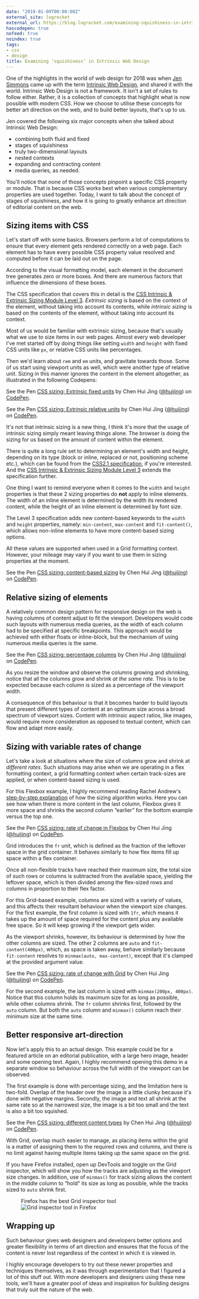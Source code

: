 ```yaml
---
date: "2019-01-09T00:00:00Z"
external_site: logrocket
external_url: https://blog.logrocket.com/examining-squishiness-in-intrinsic-web-design-1005d30dda0c
hascodepen: true
nofeed: true
noindex: true
tags:
- css
- design
title: Examining ‘squishiness’ in Intrinsic Web Design
---
```

One of the highlights in the world of web design for 2018 was when [Jen Simmons](http://jensimmons.com/) came up with the term [Intrinsic Web Design](http://www.zeldman.com/2018/05/02/transcript-intrinsic-web-design-with-jen-simmons-the-big-web-show/), and shared it with the world. Intrinsic Web Design is not a framework. It isn't a set of rules to follow either. Rather, it is a collection of concepts that highlight what is now possible with modern CSS. How we choose to utilise these concepts for better art direction on the web, and to build better layouts, that's up to us.

Jen covered the following six major concepts when she talked about Intrinsic Web Design:
- combining both fluid and fixed
- stages of squishiness
- truly two-dimensional layouts
- nested contexts
- expanding and contracting content
- media queries, as needed.

You'll notice that none of those concepts pinpoint a specific CSS property or module. That is because CSS works best when various complementary properties are used together. Today, I want to talk about the concept of stages of squishiness, and how it is going to greatly enhance art direction of editorial content on the web.

## Sizing items with CSS

Let's start off with some basics. Browsers perform a lot of computations to ensure that every element gets rendered correctly on a web page. Each element has to have every possible CSS property value resolved and computed before it can be laid out on the page.

According to the visual formatting model, each element in the document tree generates zero or more boxes. And there are numerous factors that influence the dimensions of these boxes.

The CSS specification that covers this in detail is the [CSS Intrinsic & Extrinsic Sizing Module Level 3](https://www.w3.org/TR/css-sizing-3/). *Extrinsic sizing* is based on the context of the element, without taking into account its contents, while *intrinsic sizing* is based on the contents of the element, without taking into account its context.

Most of us would be familiar with extrinsic sizing, because that's usually what we use to size items in our web pages. Almost every web developer I've met started off by doing things like setting `width` and `height` with fixed CSS units like `px`, or relative CSS units like percentages.

Then we'd learn about `rem` and `em` units, and gravitate towards those. Some of us start using viewport units as well, which were another type of relative unit. Sizing in this manner ignores the content in the element altogether, as illustrated in the following Codepens:

<p data-height="380" data-theme-id="9162" data-slug-hash="wRwYGg" data-default-tab="result" data-user="huijing" data-pen-title="CSS sizing: Extrinsic fixed units" class="codepen">See the Pen <a href="https://codepen.io/huijing/pen/wRwYGg/">CSS sizing: Extrinsic fixed units</a> by Chen Hui Jing (<a href="https://codepen.io/huijing">@huijing</a>) on <a href="https://codepen.io">CodePen</a>.</p>

<p data-height="346" data-theme-id="9162" data-slug-hash="wRwYee" data-default-tab="result" data-user="huijing" data-pen-title="CSS sizing: Extrinsic relative units" class="codepen">See the Pen <a href="https://codepen.io/huijing/pen/wRwYee/">CSS sizing: Extrinsic relative units</a> by Chen Hui Jing (<a href="https://codepen.io/huijing">@huijing</a>) on <a href="https://codepen.io">CodePen</a>.</p>

It's not that intrinsic sizing is a new thing, I think it's more that the usage of intrinsic sizing simply meant leaving things alone. The browser is doing the sizing for us based on the amount of content within the element.

There is quite a long rule set to determining an element's width and height, depending on its type (block or inline, replaced or not, positioning scheme etc.), which can be found from the [CSS2.1 specification](https://www.w3.org/TR/CSS2/visudet.html), if you're interested. And the [CSS Intrinsic & Extrinsic Sizing Module Level 3](https://www.w3.org/TR/css-sizing-3/) extends the specification further.

One thing I want to remind everyone when it comes to the `width` and `height` properties is that these 2 sizing properties do **not** apply to inline elements. The width of an inline element is determined by the width its rendered content, while the height of an inline element is determined by font size.

The Level 3 specification adds new content-based keywords to the `width` and `height` properties, namely: `min-content`, `max-content` and `fit-content()`, which allows non-inline elements to have more content-based sizing options.

All these values are supported when used in a Grid formatting context. However, your mileage may vary if you want to use them in sizing properties at the moment.

<p data-height="432" data-theme-id="9162" data-slug-hash="VqLqMz" data-default-tab="result" data-user="huijing" data-pen-title="CSS sizing: content-based sizing" class="codepen">See the Pen <a href="https://codepen.io/huijing/pen/VqLqMz/">CSS sizing: content-based sizing</a> by Chen Hui Jing (<a href="https://codepen.io/huijing">@huijing</a>) on <a href="https://codepen.io">CodePen</a>.</p>

## Relative sizing of elements

A relatively common design pattern for responsive design on the web is having columns of content adjust to fit the viewport. Developers would code such layouts with numerous media queries, as the width of each column had to be specified at specific breakpoints. This approach would be achieved with either floats or inline-block, but the mechanism of using numerous media queries is the same.

<p data-height="444" data-theme-id="9162" data-slug-hash="BvNMZB" data-default-tab="result" data-user="huijing" data-pen-title="CSS sizing: percentage columns" class="codepen">See the Pen <a href="https://codepen.io/huijing/pen/BvNMZB/">CSS sizing: percentage columns</a> by Chen Hui Jing (<a href="https://codepen.io/huijing">@huijing</a>) on <a href="https://codepen.io">CodePen</a>.</p>

As you resize the window and observe the columns growing and shrinking, notice that all the columns grow and shrink <em>at the same rate</em>. This is to be expected because each column is sized as a percentage of the viewport width.

A consequence of this behaviour  is that it becomes harder to build layouts that present different types of content at an optimum size across a broad spectrum of viewport sizes. Content with intrinsic aspect ratios, like images, would require more consideration as opposed to textual content, which can flow and adapt more easily.

## Sizing with variable rates of change

Let's take a look at situations where the size of columns grow and shrink at *different rates*. Such situations may arise when we are operating in a flex formatting context, a grid formatting context when certain track-sizes are applied, or when content-based sizing is used.

For this Flexbox example, I highly recommend reading Rachel Andrew's [step-by-step explanation](https://www.smashingmagazine.com/2018/09/flexbox-sizing-flexible-box/) of how the sizing algorithm works. Here you can see how when there is more content in the last column, Flexbox gives it more space and shrinks the second column “earlier” for the bottom example versus the top one.

<p data-height="309" data-theme-id="9162" data-slug-hash="xmZJMB" data-default-tab="result" data-user="huijing" data-pen-title="CSS sizing: rate of change in Flexbox" class="codepen">See the Pen <a href="https://codepen.io/huijing/pen/xmZJMB/">CSS sizing: rate of change in Flexbox</a> by Chen Hui Jing (<a href="https://codepen.io/huijing">@huijing</a>) on <a href="https://codepen.io">CodePen</a>.</p>

Grid introduces the `fr` unit, which is defined as the fraction of the leftover space in the grid container. It behaves similarly to how flex items fill up space within a flex container.

Once all non-flexible tracks have reached their maximum size, the total size of such rows or columns is subtracted from the available space, yielding the leftover space, which is then divided among the flex-sized rows and columns in proportion to their flex factor.

For this Grid-based example, columns are sized with a variety of values, and this affects their resultant behaviour when the viewport size changes. For the first example, the first column is sized with `1fr`, which means it takes up the amount of space required for the content plus any available free space. So it will keep growing if the viewport gets wider.

As the viewport shrinks, however, its behaviour is determined by how the other columns are sized. The other 2 columns are `auto` and `fit-content(400px)`, which, as space is taken away, behave similarly because `fit-content` resolves to `minmax(auto, max-content)`, except that it's clamped at the provided argument value.

<p data-height="494" data-theme-id="9162" data-slug-hash="VqeGba" data-default-tab="result" data-user="huijing" data-pen-title="CSS sizing: rate of change with Grid" class="codepen">See the Pen <a href="https://codepen.io/huijing/pen/VqeGba/">CSS sizing: rate of change with Grid</a> by Chen Hui Jing (<a href="https://codepen.io/huijing">@huijing</a>) on <a href="https://codepen.io">CodePen</a>.</p>

For the second example, the last column is sized with `minmax(200px, 400px)`. Notice that this column holds its maximum size for as long as possible, while other columns shrink. The `fr` column shrinks first, followed by the `auto` column. But both the `auto` column and `minmax()` column reach their minimum size at the same time.

## Better responsive art-direction

Now let's apply this to an actual design. This example could be for a featured article on an editorial publication, with a large hero image, header and some opening text. Again, I highly recommend opening this demo in a separate window so behaviour across the full width of the viewport can be observed.

The first example is done with percentage sizing, and the limitation here is two-fold. Overlap of the header over the image is a little clunky because it's done with negative margins. Secondly, the image and text all shrink at the same rate so at the narrowest size, the image is a bit too small and the text is also a bit too squished.

<p data-height="541" data-theme-id="9162" data-slug-hash="YdXMPZ" data-default-tab="result" data-user="huijing" data-pen-title="CSS sizing: different content types" class="codepen">See the Pen <a href="https://codepen.io/huijing/pen/YdXMPZ/">CSS sizing: different content types</a> by Chen Hui Jing (<a href="https://codepen.io/huijing">@huijing</a>) on <a href="https://codepen.io">CodePen</a>.</p>

With Grid, overlap much easier to manage, as placing items within the grid is a matter of assigning them to the required rows and columns, and there is no limit against having multiple items taking up the same space on the grid.

If you have Firefox installed, open up DevTools and toggle on the Grid inspector, which will show you how the tracks are adjusting as the viewport size changes. In addition, use of `minmax()` for track sizing allows the content in the middle column to “hold“ its size as long as possible, while the tracks sized to `auto` shrink first.

<figure>
    <figcaption>Firefox has the best Grid inspector tool</figcaption>
    <img srcset="/assets/images/posts/variable-css-sizing/grid-inspector-480.jpg 480w, /assets/images/posts/variable-css-sizing/grid-inspector-640.jpg 640w, /assets/images/posts/variable-css-sizing/grid-inspector-960.jpg 960w, /assets/images/posts/variable-css-sizing/grid-inspector-1280.jpg 1280w" sizes="(max-width: 400px) 100vw, (max-width: 960px) 75vw, 640px" src="/assets/images/posts/variable-css-sizing/grid-inspector-640.jpg" alt="Grid inspector tool in Firefox">
</figure>

## Wrapping up

Such behaviour gives web designers and developers better options and greater flexibility in terms of art direction and ensures that the focus of the content is never lost regardless of the context in which it is viewed in. 

I highly encourage developers to try out these newer properties and techniques themselves, as it was through experimentation that I figured a lot of this stuff out. With more developers and designers using these new tools, we'll have a greater pool of ideas and inspiration for building designs that truly suit the nature of the web.

